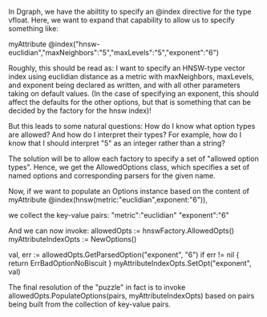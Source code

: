 In Dgraph, we have the abiltity to specify an @index directive for the type
vfloat. Here, we want to expand that capability to allow us to specify something
like:

myAttribute @index("hnsw-euclidian","maxNeighbors":"5","maxLevels":"5","exponent":"6")

Roughly, this should be read as:
I want to specify an HNSW-type vector index using euclidian distance as a metric
with maxNeighbors, maxLevels, and exponent being declared as written, and with
all other parameters taking on default values.  (In the case of specifying an
exponent, this should affect the defaults for the other options, but that is
something that can be decided by the factory for the hnsw index)!

But this leads to some natural questions: How do I know what option types are
allowed? And how do I interpret their types? For example, how do I know that I
should interpret "5" as an integer rather than a string?

The solution will be to allow each factory to specify a set of "allowed option
types". Hence, we get the AllowedOptions class, which specifies a set of
named options and corresponding parsers for the given name.

Now, if we want to populate an Options instance based on the content of
myAttribute @index(hnsw(metric:"euclidian",exponent:"6")),

we collect the key-value pairs:
   "metric":"euclidian"
   "exponent":"6"

And we can now invoke:
allowedOpts := hnswFactory.AllowedOpts()
myAttributeIndexOpts := NewOptions()

val, err := allowedOpts.GetParsedOption("exponent", "6")
if err != nil {
   return ErrBadOptionNoBiscuit
}
myAttributeIndexOpts.SetOpt("exponent", val)

The final resolution of the "puzzle" in fact is to invoke
allowedOpts.PopulateOptions(pairs, myAttributeIndexOpts)
based on pairs being built from the collection of key-value pairs.
